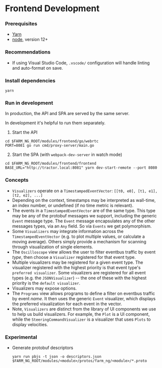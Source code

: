 # Frontend Development

### Prerequisites

- [Yarn](https://classic.yarnpkg.com/en/docs/install)
- [node](https://nodejs.org/en/), version 12+

### Recommendations

- If using Visual Studio Code, `.vscode/` configuration will handle linting and auto-format on save.

### Install dependencies

```
yarn
```

### Run in development

In production, the API and SPA are served by the same server. 

In development it's helpful to run them separately.

1. Start the API

```
cd $FARM_NG_ROOT/modules/frontend/go/webrtc
PORT=8081 go run cmd/proxy-server/main.go
```

2. Start the SPA (with `webpack-dev-server` in watch mode)

```
cd $FARM_NG_ROOT/modules/frontend/frontend
BASE_URL="http://tractor.local:8081" yarn dev-start-remote --port 8080
```


### Concepts

- `Visualizers` operate on a `TimestampedEventVector`: `[[t0, e0], [t1, e1], [t2, e2], ...]`
- Depending on the context, timestamps may be interpreted as wall-time, an index number, or undefined (if no time metric is relevant).
- The events in a `TimestampedEventVector` are of the same type. This type may be any of the protobuf messages we support, including the generic `Event` message type. The `Event` message encapsulates any of the other messages types, via an `Any` field. So via `Events` we get polymorphism.
- Some `Visualizers` may integrate information across the `TimestampedEventVector` (e.g. to plot multiple values, or calculate a moving average). Others simply provide a mechanism for scanning through visualization of single elements.
- The `Oscilloscope` view allows the user to filter eventbus traffic by event _type_, then choose a `Visualizer` registered for that event type.
- Multiple visualizers may be registered for a given event type. The visualizer registered with the highest priority is that event type's `preferred visualizer`. Some visualizers are registered for all event types (e.g. the `JSONVisualizer`) -- the one of these with the highest priority is the `default visualizer`.
- Visualizers may expose options.
- The `Programs` view allows programs to define a filter on eventbus traffic by event _name_. It then uses the generic `Event` visualizer, which displays the preferred visualization for each event in the vector.
- Note, `Visualizers` are distinct from the library of UI components we use to help us build visualizers. For example, the `Plot` is a UI component, while the `SteeringCommandVisualizer` is a visualizer that uses `Plots` to display velocities.


### Experimental

- Generate protobuf descriptors
  ```
  yarn run pbjs -t json -o descriptors.json $FARM_NG_ROOT/modules/<module>/protos/farm_ng/<module>/*.proto
  ```
